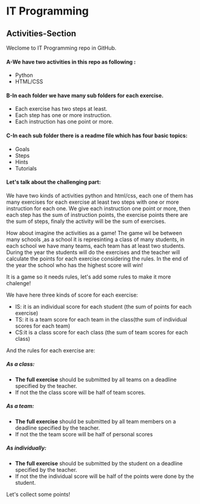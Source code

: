 # IT Programming

## Activities-Section

Weclome to IT Programming repo in GitHub.

#### A-We have two activities in this repo as following :
- Python
- HTML/CSS

#### B-In each folder we have many sub folders for each exercise.
- Each exercise has two steps at least.
- Each step has one or more instruction.
- Each instruction has one point or more.

#### C-In each sub folder there is a readme file which has four basic topics:
- Goals
- Steps
- Hints
- Tutorials

#### Let's talk about the challenging part:

We have two kinds of activities python and html/css, each one of them has many exercises for each exercise at least two steps with one or more instruction for each one.
We give each instruction one point or more, then each step has the sum of instruction points, the exercise points there are the sum of steps, finaly the activity will be the sum of exercises.

How about imagine the activities as a game!
The game wil be between many schools ,as a school it is represinting a class of many students, in each school we have many teams, each team has at least two students.
During the year the students will do the exercises and the teacher will calculate the points for each exercise considering the rules.
In the end of the year the school who has the highest score will win!

It is a game so it needs rules, let's add some rules to make it more chalenge!

We have here three kinds of score for each exercise:
- IS: it is an individual score for each student (the sum of points for each exercise)
- TS: it is a team score for each team in the class(the sum of individual scores for each team)
- CS:it is a class score for each class (the sum of team scores for each class)

And the rules for each exercise are:
##### As a class:
  - **The full exercise** should be submitted by all teams on a deadline specified by the teacher.
  - If not the the class score will be half of team scores.

##### As a team:
  - **The full exercise** should be submitted by all team members on a deadline specified by the teacher.
  - If not the the team score will be half of personal scores
  
##### As individually:
  - **The full exercise** should be submitted by the student on a deadline specified by the teacher.
  - If not the the individual score will be half of the points were done by the student.

Let's collect some points!
